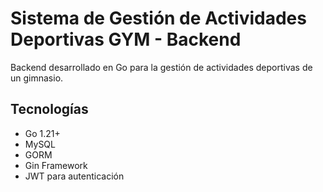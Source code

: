 # Sistema de Gestión de Actividades Deportivas GYM - Backend

Backend desarrollado en Go para la gestión de actividades deportivas de un gimnasio.

## Tecnologías
- Go 1.21+
- MySQL
- GORM
- Gin Framework
- JWT para autenticación